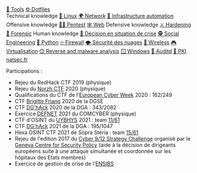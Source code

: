<div class="menu">
    <a href="tools"             >🔨 Tools</a>
    <a href="dotfiles"          >⚙️ Dotfiles</a>
    <br>
    Technical knowledge
    <a href="linux"             >🐧 Linux</a>
    <a href="network"           >🌍 Network</a>
    <a href="automation"        >🦾 Infrastructure automation</a>
    Offensive knowledge
    <a href="pentest"           >🏴‍☠️ Pentest</a>
    <a href="web"               >🕸 Web</a>
    Defensive knowledge
    <a href="hardening"         >⚔️ Hardening</a>
    <a href="forensic"          >🔎 Forensic</a>
    Human knowledge
    <a href="decision-crise"    >🤔 Décision en situation de crise</a>
    <a href="social-engineering">🕵 Social Engineering</a>
    <a href="python"            >🐍 Python</a>
    <a href="firewall"          >🔥 Firewall</a>
    <a href="cloudsec"          >🌩️ Sécurité des nuages</a>
    <a href="wireless"          >📡 Wireless</a>
    <a href="virtualisation"    >🎮 Virtualisation</a>
    <a href="reverse"           >🙃 Reverse and malware analysis</a>
    <a href="windows"           >🪟 Windows</a>
    <a href="auditd"            >📜 Auditd</a>
    <a href="pki"               >🔑 PKI</a>
    <br>
    <a href="https://natsec.fr" >natsec.fr</a>
</div>

Participations :
- Rejeu du RedHack CTF 2019 (physique)
- Rejeu du [Norzh CTF](https://norzh-ctf.fr) 2020 (physique)
- Qualifications du CTF de l'[European Cyber Week](https://www.european-cyber-week.eu) 2020 : 162/249
- CTF [Brigitte Friang](https://www.challengecybersec.fr) 2020 de la DGSE
- CTF [DG'hAck](https://www.dghack.fr) 2020 de la DGA : 343/2082
- Exercice [DEFNET](https://www.defense.gouv.fr/terre/actualites/defnet-2021-sentrainer-au-cyber-combat) 2021 du COMCYBER (physique)
- CTF d'OSINT du [UYBHYS](https://www.unlockyourbrain.bzh/) 2021 : team [11/61](https://github.com/diateam/UYBHYS2020-OSINT-CTF/blob/master/Classement.md)
- CTF [DG'hAck](https://www.dghack.fr) 2021 de la DGA : 195/1047
- Hexa OSINT CTF 2021 de Sopra Steria : team [15/61](https://hexactf.ctfd.io/scoreboard)
- Rejeu de l'edition 2017 du [Cyber 9/12 Strategy Challenge](https://www.atlanticcouncil.org/programs/scowcroft-center-for-strategy-and-security/cyber-statecraft-initiative/cyber-912/) organisé par le [Geneva Centre for Security Policy](https://www.gcsp.ch/gcsp-activities#topics) (aide à la décision de dirigeants européens suite à une attaque simultanée et coordonnée sur les hôpitaux des Etats membres)
- Exercice de gestion de crise de l'[ENSIBS](https://www-ensibs.univ-ubs.fr/fr/formations/formations/diplome-d-ingenieur-DI/sciences-technologies-sante-STS/diplome-d-ingenieur-cyberdefense-ICYB00_213.html)

